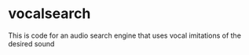 # vocalsearch
This is code for an audio search engine that uses vocal imitations of the desired sound
